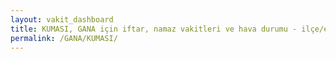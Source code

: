 ```yaml
---
layout: vakit_dashboard
title: KUMASI, GANA için iftar, namaz vakitleri ve hava durumu - ilçe/eyalet seç
permalink: /GANA/KUMASI/
---
```


<script type="text/javascript">
  var GLOBAL_COUNTRY = 'GANA';
  var GLOBAL_CITY = 'KUMASI';
  var GLOBAL_STATE = '';
  var lat = 72;
  var lon = 21;
</script>

